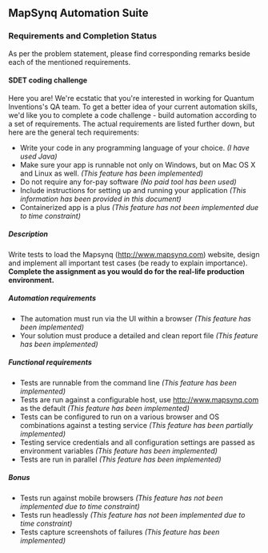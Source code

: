 ## MapSynq Automation Suite

### Requirements and Completion Status

As per the problem statement, please find corresponding remarks beside each of the mentioned requirements. 

#### SDET coding challenge
Here you are! We're ecstatic that you're interested in working for Quantum Inventions's QA team. To get a better idea of your current automation skills, we'd like you to complete a code challenge - build automation according to a set of requirements. The actual requirements are listed further down, but here are the general tech requirements:
- Write your code in any programming language of your choice. *(I have used Java)*
- Make sure your app is runnable not only on Windows, but on Mac OS X and Linux as well. *(This feature has been implemented)*
- Do not require any for-pay software *(No paid tool has been used)*
- Include instructions for setting up and running your application *(This information has been provided in this document)*
- Containerized app is a plus *(This feature has not been implemented due to time constraint)*

##### Description 
Write tests to load the Mapsynq (http://www.mapsynq.com) website, design and implement all important test cases (be ready to explain importance). 
**Complete the assignment as you would do for the real-life production environment.**

##### Automation requirements
- The automation must run via the UI within a browser *(This feature has been implemented)*
- Your solution must produce a detailed and clean report file *(This feature has been implemented)*

##### Functional requirements
- Tests are runnable from the command line *(This feature has been implemented)*
- Tests are run against a configurable host, use http://www.mapsynq.com as the default *(This feature has been implemented)*
- Tests can be configured to run on a various browser and OS combinations against a testing service *(This feature has been partially implemented)*
- Testing service credentials and all configuration settings are passed as environment variables *(This feature has been implemented)*
- Tests are run in parallel *(This feature has been implemented)*

##### Bonus
- Tests run against mobile browsers *(This feature has not been implemented due to time constraint)*
- Tests run headlessly *(This feature has not been implemented due to time constraint)*
- Tests capture screenshots of failures  *(This feature has been implemented)*

